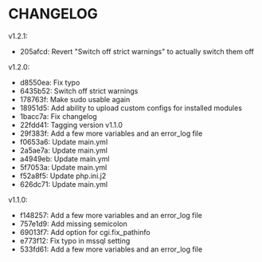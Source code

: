 CHANGELOG
=========

v1.2.1:

* 205afcd: Revert "Switch off strict warnings" to actually switch them off

v1.2.0:

* d8550ea: Fix typo
* 6435b52: Switch off strict warnings
* 178763f: Make sudo usable again
* 18951d5: Add ability to upload custom configs for installed modules
* 1bacc7a: Fix changelog
* 22fdd41: Tagging version v1.1.0
* 29f383f: Add a few more variables and an error_log file
* f0653a6: Update main.yml
* 2a5ae7a: Update main.yml
* a4949eb: Update main.yml
* 5f7053a: Update main.yml
* f52a8f5: Update php.ini.j2
* 626dc71: Update main.yml

v1.1.0:

* f148257: Add a few more variables and an error_log file
* 757e1d9: Add missing semicolon
* 69013f7: Add option for cgi.fix_pathinfo
* e773f12: Fix typo in mssql setting
* 533fd61: Add a few more variables and an error_log file

